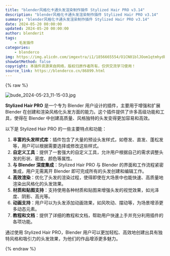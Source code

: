 ```yaml
---
title: "blender风格化卡通头发渲染制作插件 Stylized Hair PRO v3.14"
description: "blender风格化卡通头发渲染制作插件 Stylized Hair PRO v3.14"
summary: "blender风格化卡通头发渲染制作插件 Stylized Hair PRO v3.14"
date: 2024-05-20 00:00:00
updated: 2024-05-20 00:00:00
author: blenderit
tags: 
    - 毛发插件
categories:
    - blenderco
img: https://img.alicdn.com/imgextra/i1/1856665554/O1CN01blJOom1qtmhydbxfE_!!1856665554.jpg
showGetMethod: false
copyright: 本插件资源来自网络，版权归原作者所有，仅供交流学习使用！
source_link: https://blenderco.cn/86899.html
---
```


{% raw %}
<p><img src="https://img.alicdn.com/imgextra/i1/1856665554/O1CN01blJOom1qtmhydbxfE_!!1856665554.jpg" alt="bude_2024-05-23_11-15-03.jpg"></p><p class=""><strong>Stylized Hair PRO</strong> 是一个专为 Blender 用户设计的插件，主要用于增强和扩展 Blender 在创建和渲染风格化头发方面的能力。这个插件提供了许多高级功能和工具，使得在 Blender 中创建高质量、风格独特的头发变得更加容易和高效。</p><p class="">以下是 Stylized Hair PRO 的一些主要特点和功能：</p><ol>
<li><strong>丰富的头发样式库</strong>：插件包含了大量的预设头发样式，如卷发、直发、蓬松发等，用户可以根据需要选择或修改这些样式。</li>
<li><strong>自定义工具</strong>：提供了一套强大的自定义工具，允许用户根据自己的需求调整头发的形状、密度、颜色等属性。</li>
<li><strong>与 Blender 深度集成</strong>：Stylized Hair PRO 与 Blender 的界面和工作流程紧密集成，用户无需离开 Blender 即可完成所有的头发创建和编辑工作。</li>
<li><strong>高效渲染</strong>：优化了头发的渲染过程，使得即使在大场景中也能快速、高质量地渲染出风格化的头发效果。</li>
<li><strong>材质和贴图支持</strong>：支持使用各种材质和贴图来增强头发的视觉效果，如光泽度、阴影、高光等。</li>
<li><strong>动画支持</strong>：用户可以为头发添加动画效果，如风吹动、摆动等，为场景增添更多动态元素。</li>
<li><strong>教程和文档</strong>：提供了详细的教程和文档，帮助用户快速上手并充分利用插件的各项功能。</li>
</ol><p class="">通过使用 Stylized Hair PRO，Blender 用户可以更加轻松、高效地创建出具有独特风格和吸引力的头发效果，为他们的作品增添更多魅力。</p>
<div style="display: none">blenderco</div>
{% endraw %}